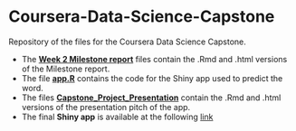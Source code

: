 # Coursera-Data-Science-Capstone
Repository of the files for the Coursera Data Science Capstone.  
-    The [**Week 2 Milestone report**](https://cippa.github.io/Coursera-Data-Science-Capstone/Week2-Milestone-Report.html) 
files contain the .Rmd and .html versions of 
the Milestone report.  
-    The file [**app.R**](https://github.com/Cippa/Coursera-Data-Science-Capstone/blob/gh-pages/app.R) 
contains the code for the Shiny app used to predict the 
word.  
-    The files [**Capstone_Project_Presentation**](https://rpubs.com/Fulvio/Data_Science_Specialization_Capstone_Presentation) 
contain the .Rmd and .html versions of the presentation pitch of the app.  
-    The final **Shiny app** is available at the following [link](https://cippa.shinyapps.io/Coursera-Data-Science-Capstone/)
